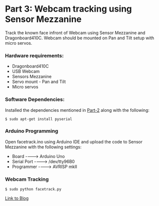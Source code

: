 # Part 3: Webcam tracking using Sensor Mezzanine

Track the known face infront of Webcam using Sensor Mezzanine and Dragonboard410C. Webcam should be
mounted on Pan and Tilt setup with micro servos.

### Hardware requirements:

* Dragonboard410C
* USB Webcam
* Sensors Mezzanine
* Servo mount - Pan and Tilt
* Micro servos

### Software Dependencies:
 
Installed the dependencies mentioned in [Part-2](part-2) along with the following:

``` shell
$ sudo apt-get install pyserial
```
### Arduino Programming

Open facetrack.ino using Arduino IDE and upload the code to Sensor Mezzanine with the following settings:

* Board 	       ----> Arduino Uno
* Serial Port    ----> /dev/tty96B0
* Programmer     ----> AVRISP mkII

### Webcam Tracking

``` shell
$ sudo python facetrack.py
```

[Link to Blog]()

